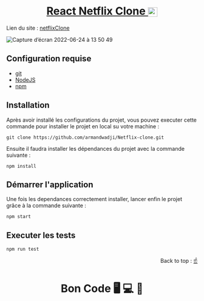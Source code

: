 <div>
  <h1 align="center">
    <a href="https://github.com/armandwadji/Netflix-clone.git">React Netflix Clone
    </a>  
    <img width="25px" heigth="15px" align="center" src = "https://user-images.githubusercontent.com/90448006/175748986-06a1fe8c-538c-4c28-aaaf-8be8b9f27847.png" />
  </h1>
</div> 
  
Lien du site : [netflixClone](https://netflixcloneaw.netlify.app/)


![Capture d’écran 2022-06-24 à 13 50 49](https://user-images.githubusercontent.com/90448006/175528947-94bb58ac-175d-453e-bdb2-d1926d73e655.jpeg)


## Configuration requise

- [git][git]
- [NodeJS][node]
- [npm][npm]

## Installation
Après avoir installé les configurations du projet, vous pouvez executer cette commande pour installer le projet en local su votre machine :

```
git clone https://github.com/armandwadji/Netflix-clone.git
```

Ensuite il faudra installer les dépendances du projet avec la commande suivante :

```
npm install
```
## Démarrer l'application
Une fois les dependances correctement installer, lancer enfin le projet grâce à la commande suivante :

```
npm start
```

## Executer les tests

```
npm run test
```

<p align="right">Back to top : 
  <a href="#top">
    ☝
  </a>
</p>

<h1 align="center">Bon Code 🖥 💻 📱</h1>

<!-- prettier-ignore-start -->
[npm]: https://www.npmjs.com/
[node]: https://nodejs.org
[git]: https://git-scm.com/
<!-- prettier-ignore-end -->
